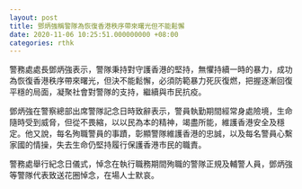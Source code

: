 ```yaml
---
layout: post
title: 鄧炳強稱警隊為恢復香港秩序帶來曙光但不能鬆懈
date: 2020-11-06 10:25:51.000000000 +08:00
categories: rthk
---
```


警務處處長鄧炳強表示，警隊秉持對守護香港的堅持，無懼持續一時的暴力，成功為恢復香港秩序帶來曙光，但決不能鬆懈，必須防範暴力死灰復燃，把握逐漸回復平穩的局面，凝聚社會對警隊的支持，繼續與市民抗疫。

鄧炳強在警察總部出席警隊記念日時致辭表示，警員執勤期間經常身處險境，生命隨時受到威脅，但從不畏縮，以以民為本的精神，竭盡所能，維護香港安全及穩定。他又說，每名殉職警員的事蹟，彰顯警隊維護香港的忠誠，以及每名警員心繫家國的情操，失去生命仍堅持履行保護香港市民的職責。

警務處舉行紀念日儀式，悼念在執行職務期間殉職的警隊正規及輔警人員，鄧炳強等警隊代表致送花圈悼念，在場人士默哀。
